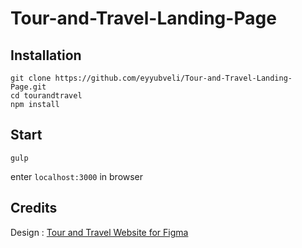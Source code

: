 
# Tour-and-Travel-Landing-Page

## Installation
```
git clone https://github.com/eyyubveli/Tour-and-Travel-Landing-Page.git
cd tourandtravel
npm install
```

## Start
 `gulp`

enter `localhost:3000` </a> in browser

## Credits

Design : <a href="https://dribbble.com/musicalryo?ref=uistore.design">Tour and Travel Website for Figma</a>

